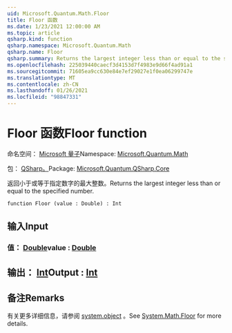 ```yaml
---
uid: Microsoft.Quantum.Math.Floor
title: Floor 函数
ms.date: 1/23/2021 12:00:00 AM
ms.topic: article
qsharp.kind: function
qsharp.namespace: Microsoft.Quantum.Math
qsharp.name: Floor
qsharp.summary: Returns the largest integer less than or equal to the specified number.
ms.openlocfilehash: 225039440caecf3d4153d7f4983e9d66f4ad91a1
ms.sourcegitcommit: 71605ea9cc630e84e7ef29027e1f0ea06299747e
ms.translationtype: MT
ms.contentlocale: zh-CN
ms.lasthandoff: 01/26/2021
ms.locfileid: "98847331"
---
```

# <a name="floor-function"></a><span data-ttu-id="17d10-102">Floor 函数</span><span class="sxs-lookup"><span data-stu-id="17d10-102">Floor function</span></span>

<span data-ttu-id="17d10-103">命名空间： [Microsoft 量子](xref:Microsoft.Quantum.Math)</span><span class="sxs-lookup"><span data-stu-id="17d10-103">Namespace: [Microsoft.Quantum.Math](xref:Microsoft.Quantum.Math)</span></span>

<span data-ttu-id="17d10-104">包： [QSharp。](https://nuget.org/packages/Microsoft.Quantum.QSharp.Core)</span><span class="sxs-lookup"><span data-stu-id="17d10-104">Package: [Microsoft.Quantum.QSharp.Core](https://nuget.org/packages/Microsoft.Quantum.QSharp.Core)</span></span>


<span data-ttu-id="17d10-105">返回小于或等于指定数字的最大整数。</span><span class="sxs-lookup"><span data-stu-id="17d10-105">Returns the largest integer less than or equal to the specified number.</span></span>

```qsharp
function Floor (value : Double) : Int
```


## <a name="input"></a><span data-ttu-id="17d10-106">输入</span><span class="sxs-lookup"><span data-stu-id="17d10-106">Input</span></span>

### <a name="value--double"></a><span data-ttu-id="17d10-107">值： [Double](xref:microsoft.quantum.lang-ref.double)</span><span class="sxs-lookup"><span data-stu-id="17d10-107">value : [Double](xref:microsoft.quantum.lang-ref.double)</span></span>





## <a name="output--int"></a><span data-ttu-id="17d10-108">输出： [Int](xref:microsoft.quantum.lang-ref.int)</span><span class="sxs-lookup"><span data-stu-id="17d10-108">Output : [Int](xref:microsoft.quantum.lang-ref.int)</span></span>



## <a name="remarks"></a><span data-ttu-id="17d10-109">备注</span><span class="sxs-lookup"><span data-stu-id="17d10-109">Remarks</span></span>

<span data-ttu-id="17d10-110">有关更多详细信息，请参阅 [system.object](https://docs.microsoft.com/dotnet/api/system.math.floor) 。</span><span class="sxs-lookup"><span data-stu-id="17d10-110">See [System.Math.Floor](https://docs.microsoft.com/dotnet/api/system.math.floor) for more details.</span></span>